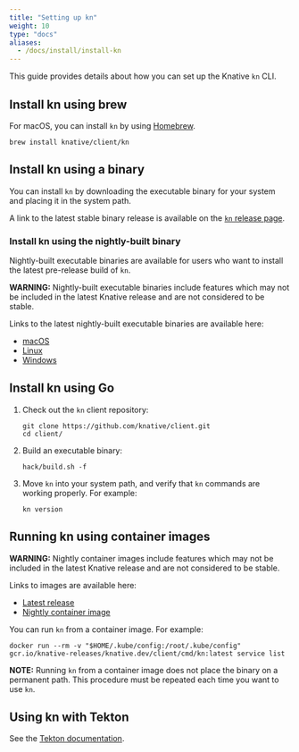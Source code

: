 ```yaml
---
title: "Setting up kn"
weight: 10
type: "docs"
aliases:
  - /docs/install/install-kn
---
```


This guide provides details about how you can set up the Knative `kn` CLI.

## Install kn using brew

For macOS, you can install `kn` by using <a href="https://github.com/knative/homebrew-client" target="_blank">Homebrew</a>.

```
brew install knative/client/kn
```
## Install kn using a binary

You can install `kn` by downloading the executable binary for your system and placing it in the system path.

A link to the latest stable binary release is available on the <a href="https://github.com/knative/client/releases" target="_blank">`kn` release page</a>.

### Install kn using the nightly-built binary

Nightly-built executable binaries are available for users who want to install the latest pre-release build of `kn`.

**WARNING:** Nightly-built executable binaries include features which may not be included in the latest Knative release and are not considered to be stable.

Links to the latest nightly-built executable binaries are available here:

- <a href="https://storage.googleapis.com/knative-nightly/client/latest/kn-darwin-amd64" target="_blank">macOS</a>
- <a href="https://storage.googleapis.com/knative-nightly/client/latest/kn-linux-amd64" target="_blank">Linux</a>
- <a href="https://storage.googleapis.com/knative-nightly/client/latest/kn-windows-amd64.exe" target="_blank">Windows</a>

## Install kn using Go

1. Check out the `kn` client repository:

      ```
      git clone https://github.com/knative/client.git
      cd client/
      ```

1. Build an executable binary:

      ```
      hack/build.sh -f
      ```

1. Move `kn` into your system path, and verify that `kn` commands are working properly. For example:

      ```
      kn version
      ```

## Running kn using container images

**WARNING:** Nightly container images include features which may not be included in the latest Knative release and are not considered to be stable.

Links to images are available here:

- <a href="https://gcr.io/knative-releases/knative.dev/client/cmd/kn" target="_blank">Latest release</a>
- <a href="https://gcr.io/knative-nightly/knative.dev/client/cmd/kn" target="_blank">Nightly container image</a>

You can run `kn` from a container image. For example:

```
docker run --rm -v "$HOME/.kube/config:/root/.kube/config" gcr.io/knative-releases/knative.dev/client/cmd/kn:latest service list
```

**NOTE:** Running `kn` from a container image does not place the binary on a permanent path. This procedure must be repeated each time you want to use `kn`.

## Using kn with Tekton

See the <a href="http://hub.tekton.dev/tekton/task/kn" target="_blank">Tekton documentation</a>.
